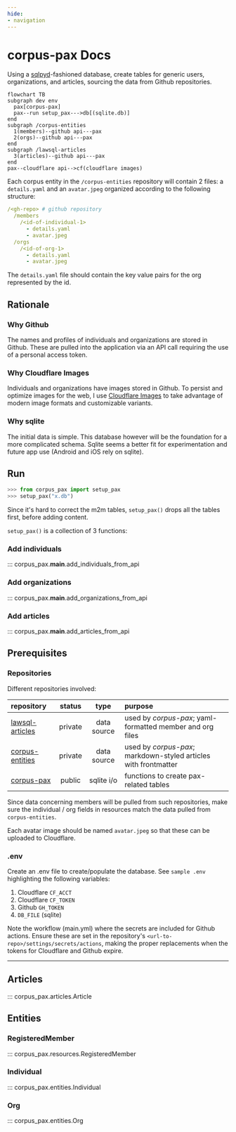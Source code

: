 ```yaml
---
hide:
- navigation
---
```

# corpus-pax Docs

Using a [sqlpyd](https://github.com/justmars/sqlpyd)-fashioned database, create tables for generic users, organizations, and articles, sourcing the data from Github repositories.

```mermaid
flowchart TB
subgraph dev env
  pax[corpus-pax]
  pax--run setup_pax--->db[(sqlite.db)]
end
subgraph /corpus-entities
  1(members)--github api---pax
  2(orgs)--github api---pax
end
subgraph /lawsql-articles
  3(articles)--github api---pax
end
pax--cloudflare api-->cf(cloudflare images)
```

Each corpus entity in the `/corpus-entities` repository will contain 2 files: a `details.yaml` and an `avatar.jpeg`
organized according to the following structure:

```yaml
/<gh-repo> # github repository
  /members
    /<id-of-individual-1>
      - details.yaml
      - avatar.jpeg
  /orgs
    /<id-of-org-1>
      - details.yaml
      - avatar.jpeg
```

The `details.yaml` file should contain the key value pairs for the org represented by the id.

## Rationale

### Why Github

The names and profiles of individuals and organizations are stored in Github. These are pulled into the application via an API call requiring the use of a personal access token.

### Why Cloudflare Images

Individuals and organizations have images stored in Github. To persist and optimize images for the web, I use [Cloudflare Images](https://www.cloudflare.com/products/cloudflare-images/) to take advantage of modern image formats and customizable variants.

### Why sqlite

The initial data is simple. This database however will be the foundation for a more complicated schema. Sqlite seems a better fit for experimentation and future app use (Android and iOS rely on sqlite).

## Run

```py
>>> from corpus_pax import setup_pax
>>> setup_pax("x.db")
```

Since it's hard to correct the m2m tables, `setup_pax()` drops all the tables first, before adding content.

`setup_pax()` is a collection of 3 functions:

### Add individuals

::: corpus_pax.__main__.add_individuals_from_api

### Add organizations

::: corpus_pax.__main__.add_organizations_from_api

### Add articles

::: corpus_pax.__main__.add_articles_from_api

## Prerequisites

### Repositories

Different repositories involved:

repository | status | type | purpose
:--|:--:|:--:|:--
[lawsql-articles](https://github.com/justmars/lawsql-articles) | private | data source | used by _corpus-pax_; yaml-formatted member and org files
[corpus-entities](https://github.com/justmars/corpus-entities) | private | data source | used by _corpus-pax_; markdown-styled articles with frontmatter
[corpus-pax](https://github.com/justmars/corpus-pax) | public | sqlite i/o | functions to create pax-related tables

Since data concerning members will be pulled from such repositories, make sure the individual / org fields in resources match the data pulled from `corpus-entities`.

Each avatar image should be named `avatar.jpeg` so that these can be uploaded to Cloudflare.

### .env

Create an .env file to create/populate the database. See `sample .env` highlighting the following variables:

1. Cloudflare `CF_ACCT`
2. Cloudflare `CF_TOKEN`
3. Github `GH_TOKEN`
4. `DB_FILE` (sqlite)

Note the workflow (main.yml) where the secrets are included for Github actions. Ensure these are set in the repository's `<url-to-repo>/settings/secrets/actions`, making the proper replacements when the tokens for Cloudflare and Github expire.

---

## Articles

::: corpus_pax.articles.Article

## Entities

### RegisteredMember

::: corpus_pax.resources.RegisteredMember

### Individual

::: corpus_pax.entities.Individual

### Org

::: corpus_pax.entities.Org
